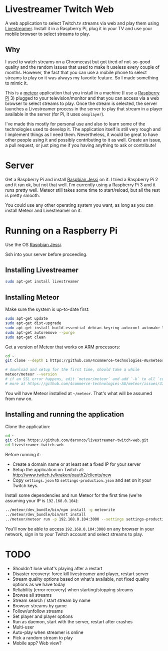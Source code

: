 # Livestreamer Twitch Web

A web application to select Twitch.tv streams via web and play them using
[Livestreamer](http://docs.livestreamer.io/). Install it in a Raspberry Pi, plug it in your TV and
use your mobile browser to select streams to play.

## Why

I used to watch streams on a Chromecast but got tired of not-so-good quality and the random issues
that used to make it useless every couple of months. However, the fact that you can use a mobile
phone to select streams to play on it was always my favorite feature. So I made something to mimic it.

This is a [meteor](https://www.meteor.com/) application that you install in a machine (I use a
[Raspberry Pi](https://www.raspberrypi.org/) 3) plugged to your television/monitor and that you can access via a web browser
to select streams to play. Once the stream is selected, the server launches a Livestreamer process
in the server to play that stream in a player available in the server (for Pi, it uses `omxplayer`).

I've made this mostly for personal use and also to learn some of the technologies used to
develop it. The application itself is still very rough and I implement things as I need them.
Nevertheless, it would be great to have other people using it and possibly contributing to it
as well. Create an issue, a pull request, or just ping me if you having anything to ask or
contribute!


# Server

Get a Raspberry Pi and install [Raspbian Jessi](https://www.raspberrypi.org/downloads/raspbian/) on
it. I tried a Raspberry Pi 2 and it ran ok, but not that well. I'm currently using a Raspberry Pi 3
and it runs pretty well. Meteor still takes some time to start/reload, but all the rest is pretty
smooth.

You could use any other operating system you want, as long as you can install Meteor and
Livestreamer on it.

# Running on a Raspberry Pi

Use the OS [Raspbian Jessi](https://www.raspberrypi.org/downloads/raspbian/).

Ssh into your server before proceeding.

## Installing Livestreamer

```bash
sudo apt-get install livestreamer
```


## Installing Meteor

Make sure the system is up-to-date first:

```bash
sudo apt-get update
sudo apt-get dist-upgrade
sudo apt-get install build-essential debian-keyring autoconf automake libtool flex bison scons
sudo apt-get autoremove --purge
sudo apt-get clean
```

Get a version of Meteor that works on ARM processors:

```bash
cd ~
git clone --depth 1 https://github.com/4commerce-technologies-AG/meteor.git

# download and setup for the first time, should take a while
meteor/meteor --version
# if an SSL error happens, edit `meteor/meteor` and add `-k` to all `curl` commands
# more at https://github.com/4commerce-technologies-AG/meteor/issues/37
```

You will have Meteor installed at `~/meteor`. That's what will be assumed from now on.


## Installing and running the application

Clone the application:

```bash
cd ~
git clone https://github.com/daronco/livestreamer-twitch-web.git
cd livestreamer-twitch-web
```

Before running it:

* Create a domain name or at least set a fixed IP for your server
* Setup the application on Twitch at: http://www.twitch.tv/kraken/oauth2/clients/new
* Copy `settings.json` to `settings-production.json` and set on it your Twitch keys.

Install some dependencies and run Meteor for the first time (we're assuming your IP is `192.168.0.104`):

```bash
../meteor/dev_bundle/bin/npm install -g meteorite
../meteor/dev_bundle/bin/mrt install
../meteor/meteor run -p 192.168.0.104:3000 --settings settings-production.json
```

You'll now be able to access `192.168.0.104:3000` on any browser in your network, sign in
to your Twitch account and select streams to play.

# TODO

* Shouldn't lose what's playing after a restart
* Disaster recovery: force kill livestreamer and player, restart server
* Stream quality options based on what's available, not fixed quality options as we have today
* Reliability (error recovery) when starting/stopping streams
* Browse all streams
* Stream search / start stream by name
* Browser streams by game
* Follow/unfollow streams
* Set player and player options
* Run as daemon, start with the server, restart after crashes
* Multi-user
* Auto-play when streamer is online
* Pick a random stream to play
* Mobile app? Web view?
